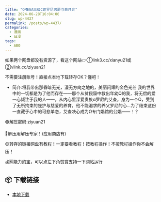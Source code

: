 ```yaml
---
title: "OMEGA高级C馆罗尼男爵与白月光"
date: 2024-06-28T16:04:06
slug: wp-4437
permalink: /posts/wp-4437/
categories:
  - 漫画
  - 日漫
tags:
  - ABO
---
```


如果两个网盘都没有资源了，看这个网站👉①link3.cc/xianyu21或②vlink.cc/ziyuan21

不需要注册账号！直接点本地下载转存OK？懂吧！

*   简介:将我带出那昏暗无光，漫无方向之地的，美丽闪耀的金色光芒 我的世界中的一切都是为了他而存在——那个从贫民窟中救出年幼Ω的我，将无偿的爱一心倾注于我的人——。从内心里深爱贵族α罗尼的艾查，身为一个Ω，受到了无所拘束的庇护与慈爱的养育，他不能渴求的养父罗尼的心…为了结束这份一直藏于心中的可悲单恋，艾查决心成为Ω专门娼馆的公娼——！？

🟢解压密码:ziyuan21

🔵解压用解压专家！(应用商店有)

🟡转存的链接网盘有教程！一定要看教程！按教程操作！不按教程操作你不会解压！

💰🈶能力的宝，可以点左下角赞赏支持一下网站运行

## 📦 下载链接
- [本地下载](https://blziyuan21.com/pay-download/4437?key=4d0dbca8ef&down_id=0)

